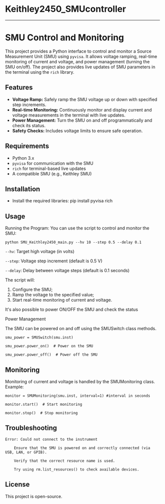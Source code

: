 # Keithley2450_SMUcontroller
---------------------------------
# SMU Control and Monitoring

This project provides a Python interface to control and monitor a Source Measurement Unit (SMU) using `pyvisa`. It allows voltage ramping, real-time monitoring of current and voltage, and power management (turning the SMU on/off). The project also provides live updates of SMU parameters in the terminal using the `rich` library.

## Features

- **Voltage Ramp:** Safely ramp the SMU voltage up or down with specified step increments.
- **Real-time Monitoring:** Continuously monitor and display current and voltage measurements in the terminal with live updates.
- **Power Management:** Turn the SMU on and off programmatically and check its status.
- **Safety Checks:** Includes voltage limits to ensure safe operation.

## Requirements

- Python 3.x
- `pyvisa` for communication with the SMU
- `rich` for terminal-based live updates
- A compatible SMU (e.g., Keithley SMU)

## Installation

- Install the required libraries:
pip install pyvisa rich

## Usage
Running the Program:
You can use the script to control and monitor the SMU:

`python SMU_Keithley2450_main.py --hv 10 --step 0.5 --delay 0.1`

`--hv`: Target high voltage (in volts)

`--step`: Voltage step increment (default is 0.5 V)

`--delay`: Delay between voltage steps (default is 0.1 seconds)

The script will:
1. Configure the SMU;
2. Ramp the voltage to the specified value;
3. Start real-time monitoring of current and voltage.

It's also possible to power ON/OFF the SMU and check the status

Power Management

The SMU can be powered on and off using the SMUSwitch class methods.

`smu_power = SMUSwitch(smu.inst)`

`smu_power.power_on()  # Power on the SMU`

`smu_power.power_off()  # Power off the SMU`

## Monitoring

Monitoring of current and voltage is handled by the SMUMonitoring class. 
Example:

`monitor = SMUMonitoring(smu.inst, interval=1) #interval in seconds` 

`monitor.start()  # Start monitoring`

`monitor.stop()  # Stop monitoring`

## Troubleshooting

    Error: Could not connect to the instrument

        Ensure that the SMU is powered on and correctly connected (via USB, LAN, or GPIB).

        Verify that the correct resource name is used.

        Try using rm.list_resources() to check available devices.

## License

This project is open-source.


